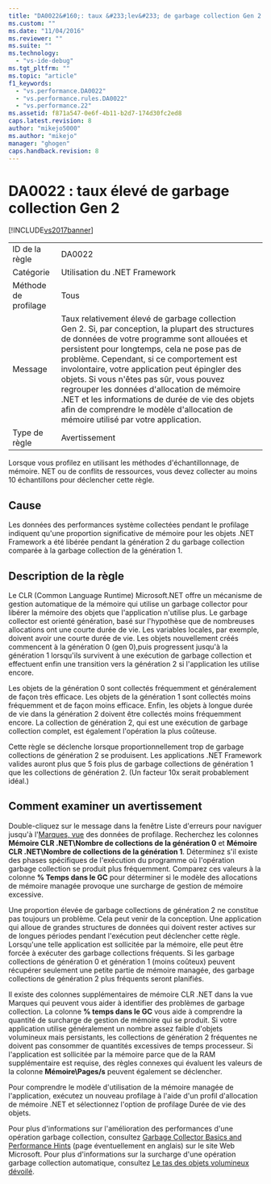 ```yaml
---
title: "DA0022&#160;: taux &#233;lev&#233; de garbage collection Gen 2 | Microsoft Docs"
ms.custom: ""
ms.date: "11/04/2016"
ms.reviewer: ""
ms.suite: ""
ms.technology: 
  - "vs-ide-debug"
ms.tgt_pltfrm: ""
ms.topic: "article"
f1_keywords: 
  - "vs.performance.DA0022"
  - "vs.performance.rules.DA0022"
  - "vs.performance.22"
ms.assetid: f871a547-0e6f-4b11-b2d7-174d30fc2ed8
caps.latest.revision: 8
author: "mikejo5000"
ms.author: "mikejo"
manager: "ghogen"
caps.handback.revision: 8
---
```

# DA0022&#160;: taux &#233;lev&#233; de garbage collection Gen 2
[!INCLUDE[vs2017banner](../code-quality/includes/vs2017banner.md)]

|||  
|-|-|  
|ID de la règle|DA0022|  
|Catégorie|Utilisation du .NET Framework|  
|Méthode de profilage|Tous|  
|Message|Taux relativement élevé de garbage collection Gen 2.  Si, par conception, la plupart des structures de données de votre programme sont allouées et persistent pour longtemps, cela ne pose pas de problème.  Cependant, si ce comportement est involontaire, votre application peut épingler des objets.  Si vous n'êtes pas sûr, vous pouvez regrouper les données d'allocation de mémoire .NET et les informations de durée de vie des objets afin de comprendre le modèle d'allocation de mémoire utilisé par votre application.|  
|Type de règle|Avertissement|  
  
 Lorsque vous profilez en utilisant les méthodes d'échantillonnage, de mémoire. NET ou de conflits de ressources, vous devez collecter au moins 10 échantillons pour déclencher cette règle.  
  
## Cause  
 Les données des performances système collectées pendant le profilage indiquent qu'une proportion significative de mémoire pour les objets .NET Framework a été libérée pendant la génération 2 du garbage collection comparée à la garbage collection de la génération 1.  
  
## Description de la règle  
 Le CLR \(Common Language Runtime\) Microsoft.NET offre un mécanisme de gestion automatique de la mémoire qui utilise un garbage collector pour libérer la mémoire des objets que l'application n'utilise plus.  Le garbage collector est orienté génération, basé sur l'hypothèse que de nombreuses allocations ont une courte durée de vie.  Les variables locales, par exemple, doivent avoir une courte durée de vie.  Les objets nouvellement créés commencent à la génération 0 \(gen 0\),puis progressent jusqu'à la génération 1 lorsqu'ils survivent à une exécution de garbage collection et effectuent enfin une transition vers la génération 2 si l'application les utilise encore.  
  
 Les objets de la génération 0 sont collectés fréquemment et généralement de façon très efficace.  Les objets de la génération 1 sont collectés moins fréquemment et de façon moins efficace.  Enfin, les objets à longue durée de vie dans la génération 2 doivent être collectés moins fréquemment encore.  La collection de génération 2, qui est une exécution de garbage collection complet, est également l'opération la plus coûteuse.  
  
 Cette règle se déclenche lorsque proportionnellement trop de garbage collections de génération 2 se produisent.  Les applications .NET Framework valides auront plus que 5 fois plus de garbage collections de génération 1 que les collections de génération 2. \(Un facteur 10x serait probablement idéal.\)  
  
## Comment examiner un avertissement  
 Double\-cliquez sur le message dans la fenêtre Liste d'erreurs pour naviguer jusqu'à l'[Marques, vue](../profiling/marks-view.md) des données de profilage.  Recherchez les colonnes **Mémoire CLR .NET\\Nombre de collections de la génération 0** et **Mémoire CLR .NET\\Nombre de collections de la génération 1**.  Déterminez s'il existe des phases spécifiques de l'exécution du programme où l'opération garbage collection se produit plus fréquemment.  Comparez ces valeurs à la colonne **% Temps dans le GC** pour déterminer si le modèle des allocations de mémoire managée provoque une surcharge de gestion de mémoire excessive.  
  
 Une proportion élevée de garbage collections de génération 2 ne constitue pas toujours un problème.  Cela peut venir de la conception.  Une application qui alloue de grandes structures de données qui doivent rester actives sur de longues périodes pendant l'exécution peut déclencher cette règle.  Lorsqu'une telle application est sollicitée par la mémoire, elle peut être forcée à exécuter des garbage collections fréquents.  Si les garbage collections de génération 0 et génération 1 \(moins coûteux\) peuvent récupérer seulement une petite partie de mémoire managée, des garbage collections de génération 2 plus fréquents seront planifiés.  
  
 Il existe des colonnes supplémentaires de mémoire CLR .NET dans la vue Marques qui peuvent vous aider à identifier des problèmes de garbage collection.  La colonne **% temps dans le GC** vous aide à comprendre la quantité de surcharge de gestion de mémoire qui se produit.  Si votre application utilise généralement un nombre assez faible d'objets volumineux mais persistants, les collections de génération 2 fréquentes ne doivent pas consommer de quantités excessives de temps processeur.  Si l'application est sollicitée par la mémoire parce que de la RAM supplémentaire est requise, des règles connexes qui évaluent les valeurs de la colonne **Mémoire\\Pages\/s** peuvent également se déclencher.  
  
 Pour comprendre le modèle d'utilisation de la mémoire managée de l'application, exécutez un nouveau profilage à l'aide d'un profil d'allocation de mémoire .NET et sélectionnez l'option de profilage Durée de vie des objets.  
  
 Pour plus d'informations sur l'amélioration des performances d'une opération garbage collection, consultez [Garbage Collector Basics and Performance Hints](http://go.microsoft.com/fwlink/?LinkId=148226) \(page éventuellement en anglais\) sur le site Web Microsoft.  Pour plus d'informations sur la surcharge d'une opération garbage collection automatique, consultez [Le tas des objets volumineux dévoilé](http://go.microsoft.com/fwlink/?LinkId=177836).